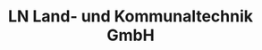 ---
title: "LN Land- und Kommunaltechnik GmbH"
url: /tettenweis/ln-land-und-kommunaltechnik-gmbh/
shop: Eisenwaren
---